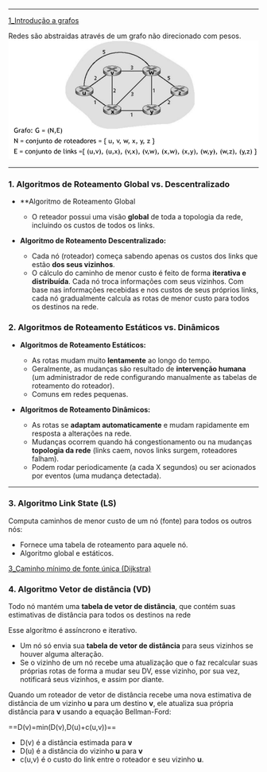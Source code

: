 
---
[1_Introdução a grafos](../../4_Algorítmos%20e%20Estruturas%20de%20dados/Grafos/1_Introdução%20a%20grafos.md)

Redes são abstraidas através de um grafo não direcionado com pesos.
![Pasted image 20250531092212](../../attachments/Pasted%20image%2020250531092212.png)

---
### **1. Algoritmos de Roteamento Global vs. Descentralizado**

- **Algoritmo de Roteamento Global 
    - O reteador possui uma visão **global** de toda a topologia da rede, incluindo os custos de todos os links.

- **Algoritmo de Roteamento Descentralizado:**
    - Cada nó (roteador) começa sabendo apenas os custos dos links que estão **dos seus vizinhos**. 
    - O cálculo do caminho de menor custo é feito de forma **iterativa e distribuída**. Cada nó troca informações com seus vizinhos. Com base nas informações recebidas e nos custos de seus próprios links, cada nó gradualmente calcula as rotas de menor custo para todos os destinos na rede.
### **2. Algoritmos de Roteamento Estáticos vs. Dinâmicos**

- **Algoritmos de Roteamento Estáticos:**
    - As rotas mudam muito **lentamente** ao longo do tempo.
    - Geralmente, as mudanças são resultado de **intervenção humana** (um administrador de rede configurando manualmente as tabelas de roteamento do roteador).
    - Comuns em redes pequenas.

- **Algoritmos de Roteamento Dinâmicos:**
    - As rotas se **adaptam automaticamente** e mudam rapidamente em resposta a alterações na rede.
    - Mudanças ocorrem quando há congestionamento ou na mudanças **topologia da rede** (links caem, novos links surgem, roteadores falham).
    - Podem rodar periodicamente (a cada X segundos) ou ser acionados por eventos (uma mudança detectada).

---
### **3. Algoritmo Link State (LS)**
Computa caminhos de menor custo de um nó (fonte) para todos os outros nós:
- Fornece uma tabela de roteamento para aquele nó.
- Algoritmo global e estáticos.

[3_Caminho mínimo de fonte única (Dijkstra)](../../4_Algorítmos%20e%20Estruturas%20de%20dados/Grafos/3_Caminho%20mínimo%20de%20fonte%20única%20(Dijkstra).md)

### **4. Algoritmo Vetor de distância (VD)**

Todo nó mantém uma **tabela de vetor de distância**, que contém suas estimativas de distância para todos os destinos na rede 

Esse algorítmo é assíncrono e iterativo.
- Um nó só envia sua **tabela de vetor de distância** para seus vizinhos se houver alguma alteração.
- Se o vizinho de um nó recebe uma atualização que o faz recalcular suas próprias rotas de forma a mudar seu DV, esse vizinho, por sua vez, notificará seus vizinhos, e assim por diante. 

Quando um roteador de vetor de distância recebe uma nova estimativa de distância de um vizinho **u** para um destino **v**, ele atualiza sua própria distância para **v** usando a equação Bellman-Ford: 

==D(v)=min(D(v),D(u)+c(u,v))==
- D(v) é a distância estimada para **v**
- D(u) é a distância do vizinho **u** para **v**
- c(u,v) é o custo do link entre o roteador e seu vizinho **u**.

